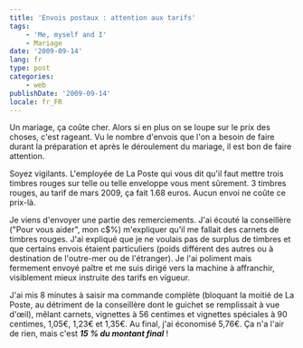 ```yaml
---
title: 'Envois postaux : attention aux tarifs'
tags:
    - 'Me, myself and I'
    - Mariage
date: '2009-09-14'
lang: fr
type: post
categories:
    - web
publishDate: '2009-09-14'
locale: fr_FR
---
```


Un mariage, ça coûte cher. Alors si en plus on se loupe sur le prix des choses, c'est rageant. Vu le nombre d'envois que l'on a besoin de faire durant la préparation et après le déroulement du mariage, il est bon de faire attention.

Soyez vigilants. L'employée de La Poste qui vous dit qu'il faut mettre trois timbres rouges sur telle ou telle enveloppe vous ment sûrement. 3 timbres rouges, au tarif de mars 2009, ça fait 1.68 euros. Aucun envoi ne coûte ce prix-là.

Je viens d'envoyer une partie des remerciements. J'ai écouté la conseillère ("Pour vous aider", mon c$%) m'expliquer qu'il me fallait des carnets de timbres rouges. J'ai expliqué que je ne voulais pas de surplus de timbres et que certains envois étaient particuliers (poids différent des autres ou à destination de l'outre-mer ou de l'étranger). Je l'ai poliment mais fermement envoyé paître et me suis dirigé vers la machine à affranchir, visiblement mieux instruite des tarifs en vigueur.

J'ai mis 8 minutes à saisir ma commande complète (bloquant la moitié de La Poste, au détriment de la conseillère dont le guichet se remplissait à vue d'œil), mêlant carnets, vignettes à 56 centimes et vignettes spéciales à 90 centimes, 1,05€, 1,23€ et 1,35€. Au final, j'ai économisé 5,76€. Ça n'a l'air de rien, mais c'est **_15 % du montant final_**&nbsp;!